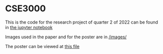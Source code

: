 # CSE3000
This is the  code for the research project of quarter 2 of 2022 can be found in [the jupyter notebook](algorithm_and_experiments.ipynb)

Images used in the paper and for the poster are in [/images/](/images/)

The poster can be viewed at [this file](Final_Poster.pdf)